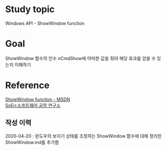# Study topic
  
Windows API - ShowWindow function  
  
# Goal
  
ShowWindow 함수의 인수 nCmdShow에 어떠한 값을 줘야 해당 효과를 얻을 수 있는지 이해하기  
  
# Reference
  
<a href = "https://docs.microsoft.com/en-us/windows/win32/api/winuser/nf-winuser-showwindow" target = "_blank">ShowWindow function - MSDN</a>  
<a href = "http://www.soen.kr/" target = "_blank">SoEn:소프트웨어 공학 연구소</a>  
  
## 작성 이력
  
2020-04-20 : 윈도우의 보이기 상태를 조정하는 ShowWindow 함수에 대해 정리한 ShowWindow.md를 추가함  

